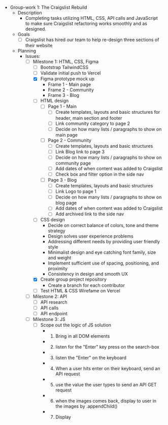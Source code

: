 
- Group-work 1: The Craigslist Rebuild  
	- Description  
		- Completing tasks utilizing HTML, CSS, API calls and JavaScript to make sure Craigslist refactoring works smoothly and as designed.  
	- Goals  
		- [ ] Craigslist has hired our team to help re-design three sections of their website  
	- Planning  
		- Issues:  
			- [ ] Milestone 1: HTML, CSS, Figma  
				- [ ] Bootstrap TailwindCSS  
				- [ ] Validate initial push to Vercel  
				- [x] Figma prototype mock up  
					- Frame 1 - Main page  
					- Frame 2 - Community  
					- Frame 3 - Blog  
				- [ ] HTML design  
					- [ ] Page 1 - Main  
						- [ ] Create templates, layouts and basic structures for header, main section and footer  
						- [ ] Link community category to page 2  
						- [ ] Decide on how many lists / paragraphs to show on main page  
					- [ ] Page 2 - Community  
						- [ ] Create templates, layouts and basic structures  
						- [ ] Link Blog link to page 3  
						- [ ] Decide on how many lists / paragraphs to show on community page  
						- [ ] Add dates of when content was added to Craigslist  
						- [ ] Check box and filter option in the side nav  
					- [ ] Page 3 - Blog  
						- [ ] Create templates, layouts and basic structures  
						- [ ] Link Logo to page 1  
						- [ ] Decide on how many lists / paragraphs to show on blog page  
						- [ ] Add dates of when content was added to Craigslist  
						- [ ] Add archived link to the side nav  
				- [ ] CSS design  
					- Decide on correct balance of colors, tone and theme strategy  
					- Design solves user experience problems  
					- Addressing different needs by providing user friendly style  
					- Minimalist design and eye catching font family, size and weight  
					- Implement sufficient use of spacing, positioning, and proximity  
					- Consistency in design and smooth UX  
				- [x] Create group project repository  
					- Create a branch for each contributor  
				- [ ] Test HTML & CSS Wirefame on Vercel  
			- [ ] Milestone 2: API  
				- [ ] API research  
				- [ ] API calls  
				- [ ] API endpoint  
			- [ ] Milestone 3: JS  
				- [ ] Scope out the logic of JS solution  
					- 1. Bring in all DOM elements  
					- 2. listen for the "Enter" key press on the search-box  
					- 3. listen the "Enter" on the keyboard  
					- 4. When a user hits enter on their keyboard, send an API request  
					- 5. use the value the user types to send an API GET request  
					- 6. when the images comes back, display to user in the images by .appendChild()  
					- 7. Display  